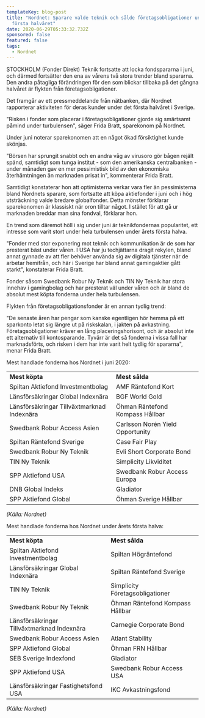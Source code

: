 ```yaml
---
templateKey: blog-post
title: "Nordnet: Sparare valde teknik och sålde företagsobligationer under
  första halvåret"
date: 2020-06-29T05:33:32.732Z
sponsored: false
featured: false
tags:
  - Nordnet
---
```

<!--StartFragment-->

STOCKHOLM (Fonder Direkt) Teknik fortsatte att locka fondspararna i juni, och därmed fortsätter den ena av vårens två stora trender bland spararna. Den andra påtagliga förändringen för den som blickar tillbaka på det gångna halvåret är flykten från företagsobligationer.

Det framgår av ett pressmeddelande från nätbanken, där Nordnet rapporterar aktiviteten för deras kunder under det första halvåret i Sverige.

"Risken i fonder som placerar i företagsobligationer gjorde sig smärtsamt påmind under turbulensen", säger Frida Bratt, sparekonom på Nordnet.

Under juni noterar sparekonomen att en något ökad försiktighet kunde skönjas.

"Börsen har sprungit snabbt och en andra våg av virusoro gör bågen rejält spänd, samtidigt som tunga institut - som den amerikanska centralbanken - under månaden gav en mer pessimistisk bild av den ekonomiska återhämtningen än marknaden prisat in", kommenterar Frida Bratt.

Samtidigt konstaterar hon att optimisterna verkar vara fler än pessimisterna bland Nordnets sparare, som fortsatte att köpa aktiefonder i juni och i hög utsträckning valde bredare globalfonder. Detta mönster förklarar sparekonomen är klassiskt när oron tilltar något. I stället för att gå ur marknaden breddar man sina fondval, förklarar hon.

En trend som däremot höll i sig under juni är teknikfondernas popularitet, ett intresse som varit stort under hela turbulensen under årets första halva.

"Fonder med stor exponering mot teknik och kommunikation är de som har presterat bäst under våren. I USA har ju techjättarna dragit rekylen, bland annat gynnade av att fler behöver använda sig av digitala tjänster när de arbetar hemifrån, och här i Sverige har bland annat gamingaktier gått starkt", konstaterar Frida Bratt.

Fonder såsom Swedbank Robur Ny Teknik och TIN Ny Teknik har stora innehav i gamingbolag och har presterat väl under våren och är bland de absolut mest köpta fonderna under hela turbulensen.

Flykten från företagsobligationsfonder är en annan tydlig trend:

"De senaste åren har pengar som kanske egentligen hör hemma på ett sparkonto letat sig längre ut på riskskalan, i jakten på avkastning. Företagsobligationer kräver en lång placeringshorisont, och är absolut inte ett alternativ till kontosparande. Tyvärr är det så fonderna i vissa fall har marknadsförts, och risken i dem har inte varit helt tydlig för spararna", menar Frida Bratt.

Mest handlade fonderna hos Nordnet i juni 2020:

|                                            |                                  |
| ------------------------------------------ | -------------------------------- |
| **Mest köpta**                             | **Mest sålda**                   |
| Spiltan Aktiefond Investmentbolag          | AMF Räntefond Kort               |
| Länsförsäkringar Global Indexnära          | BGF World Gold                   |
| Länsförsäkringar Tillväxtmarknad Indexnära | Öhman Räntefond Kompass Hållbar  |
| Swedbank Robur Access Asien                | Carlsson Norén Yield Opportunity |
| Spiltan Räntefond Sverige                  | Case Fair Play                   |
| Swedbank Robur Ny Teknik                   | Evli Short Corporate Bond        |
| TIN Ny Teknik                              | Simplicity Likviditet            |
| SPP Aktiefond USA                          | Swedbank Robur Access Europa     |
| DNB Global Indeks                          | Gladiator                        |
| SPP Aktiefond Global                       | Öhman Sverige Hållbar            |

*(Källa: Nordnet)*

Mest handlade fonderna hos Nordnet under årets första halva:

|                                            |                                 |
| ------------------------------------------ | ------------------------------- |
| **Mest köpta**                             | **Mest sålda**                  |
| Spiltan Aktiefond Investmentbolag          | Spiltan Högräntefond            |
| Länsförsäkringar Global Indexnära          | Spiltan Räntefond Sverige       |
| TIN Ny Teknik                              | Simplicity Företagsobligationer |
| Swedbank Robur Ny Teknik                   | Öhman Räntefond Kompass Hållbar |
| Länsförsäkringar Tillväxtmarknad Indexnära | Carnegie Corporate Bond         |
| Swedbank Robur Access Asien                | Atlant Stability                |
| SPP Aktiefond Global                       | Öhman FRN Hållbar               |
| SEB Sverige Indexfond                      | Gladiator                       |
| SPP Aktiefond USA                          | Swedbank Robur Access USA       |
| Länsförsäkringar Fastighetsfond USA        | IKC Avkastningsfond             |

*(Källa: Nordnet)*

<!--EndFragment-->